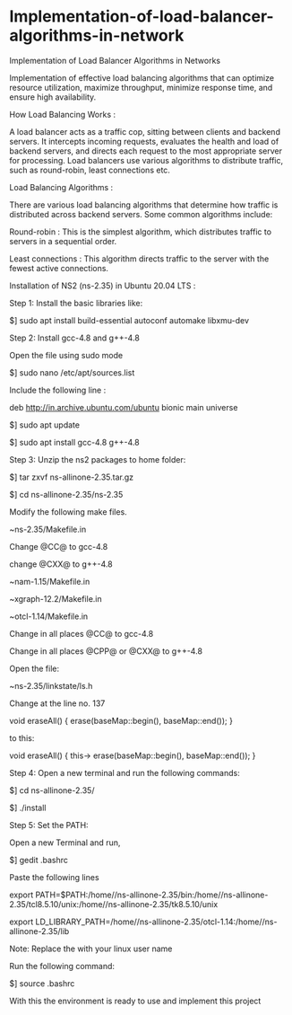 # Implementation-of-load-balancer-algorithms-in-network
Implementation of Load Balancer Algorithms in Networks

Implementation of effective load balancing algorithms that can optimize resource utilization, maximize throughput, minimize response time, and ensure high availability.

How Load Balancing Works :

A load balancer acts as a traffic cop, sitting between clients and backend servers. It intercepts incoming requests, evaluates the health and load of backend servers, and directs each request to the most appropriate server for processing. Load balancers use various algorithms to distribute traffic, such as round-robin, least connections etc.

Load Balancing Algorithms :

There are various load balancing algorithms that determine how traffic is distributed across backend servers. Some common algorithms include:

Round-robin : This is the simplest algorithm, which distributes traffic to servers in a sequential order.

Least connections : This algorithm directs traffic to the server with the fewest active connections.

Installation of NS2 (ns-2.35) in Ubuntu 20.04 LTS :

Step 1: Install the basic libraries like:

$] sudo apt install build-essential autoconf automake libxmu-dev

Step 2: Install gcc-4.8 and g++-4.8

Open the file using sudo mode

$] sudo nano /etc/apt/sources.list

Include the following line :

deb http://in.archive.ubuntu.com/ubuntu bionic main universe

$] sudo apt update

$] sudo apt install gcc-4.8 g++-4.8

Step 3: Unzip the ns2 packages to home folder:

$] tar zxvf ns-allinone-2.35.tar.gz

$] cd ns-allinone-2.35/ns-2.35

Modify the following make files.

~ns-2.35/Makefile.in

Change @CC@ to gcc-4.8

change @CXX@ to g++-4.8

~nam-1.15/Makefile.in

~xgraph-12.2/Makefile.in

~otcl-1.14/Makefile.in

Change in all places  @CC@ to gcc-4.8

Change in all places  @CPP@ or @CXX@ to g++-4.8

Open the file:

~ns-2.35/linkstate/ls.h

Change at the line no. 137

void eraseAll() { erase(baseMap::begin(), baseMap::end()); }

to this:

void eraseAll() { this-> erase(baseMap::begin(), baseMap::end()); }

Step 4: Open a new terminal and run the following commands:

$] cd ns-allinone-2.35/

$] ./install

Step 5: Set the PATH:

Open a new Terminal and run,

$] gedit .bashrc

Paste the following lines

export PATH=$PATH:/home/<yourusername>/ns-allinone-2.35/bin:/home/<yourusername>/ns-allinone-2.35/tcl8.5.10/unix:/home/<yourusername>/ns-allinone-2.35/tk8.5.10/unix

export LD_LIBRARY_PATH=/home/<yourusername>/ns-allinone-2.35/otcl-1.14:/home/<yourusername>/ns-allinone-2.35/lib

Note: Replace the <yourusername> with your linux user name

Run the following command:

$] source .bashrc

With this the environment is ready to use and implement this project
